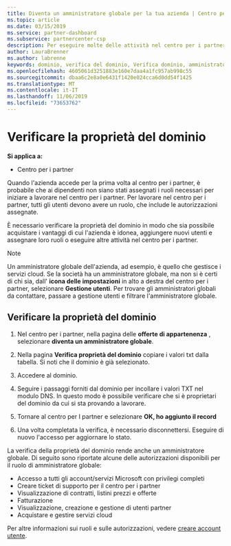 ```yaml
---
title: Diventa un amministratore globale per la tua azienda | Centro per i partner
ms.topic: article
ms.date: 03/15/2019
ms.service: partner-dashboard
ms.subservice: partnercenter-csp
description: Per eseguire molte delle attività nel centro per i partner, è prima di tutto necessario verificare la proprietà del dominio. Molte attività del centro per i partner richiedono un amministratore globale. Se la società non dispone ancora di una, è possibile diventarne una.
author: LauraBrenner
ms.author: labrenne
keywords: dominio, verifica del dominio, Verifica dominio, amministratore globale, ruoli utente, autorizzazioni
ms.openlocfilehash: 4605061d3251883e160e7daa4a1fc957ab998c55
ms.sourcegitcommit: dbaa6c2e8a0e6431f1420e024cca6d0dd54f1425
ms.translationtype: MT
ms.contentlocale: it-IT
ms.lasthandoff: 11/06/2019
ms.locfileid: "73653762"
---
```

# <a name="verify-your-domain-ownership"></a>Verificare la proprietà del dominio

**Si applica a:**

- Centro per i partner

Quando l'azienda accede per la prima volta al centro per i partner, è probabile che ai dipendenti non siano stati assegnati i ruoli necessari per iniziare a lavorare nel centro per i partner. Per lavorare nel centro per i partner, tutti gli utenti devono avere un ruolo, che include le autorizzazioni assegnate.  

È necessario verificare la proprietà del dominio in modo che sia possibile acquistare i vantaggi di cui l'azienda è idonea, aggiungere nuovi utenti e assegnare loro ruoli o eseguire altre attività nel centro per i partner. 

>[!Note]
>Un amministratore globale dell'azienda, ad esempio, è quello che gestisce i servizi cloud. Se la società ha un amministratore globale, ma non si è certi di chi sia, dall' **icona delle impostazioni** in alto a destra del centro per i partner, selezionare **Gestione utenti**. Per trovare gli amministratori globali da contattare, passare a gestione utenti e filtrare l'amministratore globale.

## <a name="verify-your-domain-ownership"></a>Verificare la proprietà del dominio

1. Nel centro per i partner, nella pagina delle **offerte di appartenenza** , selezionare **diventa un amministratore globale**. 

2. Nella pagina **Verifica proprietà del dominio** copiare i valori txt dalla tabella. Si noti che il dominio è già selezionato.

3. Accedere al dominio. 

4. Seguire i passaggi forniti dal dominio per incollare i valori TXT nel modulo DNS.  In questo modo è possibile verificare che si è proprietari del dominio da cui si sta provando a lavorare.

5. Tornare al centro per I partner e selezionare **OK, ho aggiunto il record**

6. Una volta completata la verifica, è necessario disconnettersi. Eseguire di nuovo l'accesso per aggiornare lo stato. 

La verifica della proprietà del dominio rende anche un amministratore globale. Di seguito sono riportate alcune delle autorizzazioni disponibili per il ruolo di amministratore globale:

- Accesso a tutti gli account/servizi Microsoft con privilegi completi 
- Creare ticket di supporto per il centro per i partner
- Visualizzazione di contratti, listini prezzi e offerte
- Fatturazione
- Visualizzazione, creazione e gestione di utenti partner
- Acquistare e gestire servizi cloud

Per altre informazioni sui ruoli e sulle autorizzazioni, vedere [creare account utente](create-user-accounts-and-set-permissions.md). 